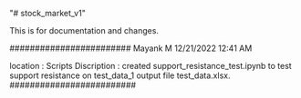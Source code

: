 "# stock_market_v1" 

This is for documentation and changes.

########################
Mayank M
12/21/2022 12:41 AM

location : Scripts
Discription : created support_resistance_test.ipynb
to test support resistance on test_data_1 output file test_data.xlsx.
######################### 
